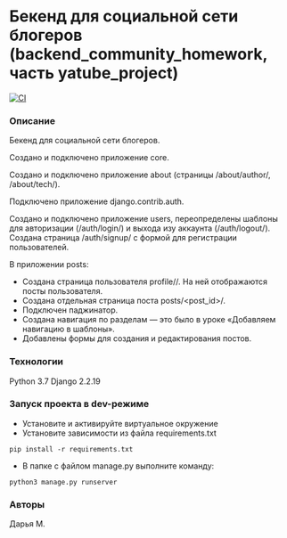 # Бекенд для социальной сети блогеров (backend_community_homework, часть yatube_project)

[![CI](https://github.com/yandex-praktikum/hw03_forms/actions/workflows/python-app.yml/badge.svg?branch=master)](https://github.com/yandex-praktikum/hw03_forms/actions/workflows/python-app.yml)

### Описание
Бекенд для социальной сети блогеров.

Создано и подключено приложение core. 

Создано и подключено приложение about (страницы /about/author/, /about/tech/).

Подключено приложение django.contrib.auth.

Создано и подключено приложение users, переопределены шаблоны для авторизации (/auth/login/) и выхода изу аккаунта (/auth/logout/). Создана страница /auth/signup/ с формой для регистрации пользователей.

В приложении posts: 
- Создана страница пользователя profile/<username>/. На ней отображаются посты пользователя.
- Создана отдельная страница поста posts/<post_id>/.
- Подключен паджинатор.
- Создана навигация по разделам — это было в уроке «Добавляем навигацию в шаблоны».
- Добавлены формы для создания и редактирования постов. 

### Технологии
Python 3.7
Django 2.2.19
### Запуск проекта в dev-режиме
- Установите и активируйте виртуальное окружение
- Установите зависимости из файла requirements.txt
```
pip install -r requirements.txt
``` 
- В папке с файлом manage.py выполните команду:
```
python3 manage.py runserver
```
### Авторы
Дарья М.
